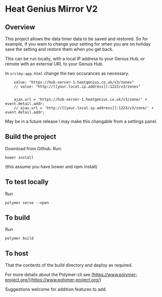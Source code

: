 # Heat Genius Mirror V2

## Overview
This project allows the data timer data to be saved and restored. So for example, if you want to change your setting for when you are on holiday save the setting and restore them when you get back.

This can be run locally, with a local IP address to your Genius Hub, or remote with an external  URL to your Genuis Hub.

In `src\my-app.html` change the two occurances as necessary.

        value: "https://hub-server-1.heatgenius.co.uk/v3/zones"
        // value: "http://[[your.local.ip.address]]:1223/v3/zones"


        ajax.url = 'https://hub-server-1.heatgenius.co.uk/v3/zone/' + event.detail.addr;
        // ajax.url = 'http://[[your.local.ip.address]]:1223/v3/zone/' + event.detail.addr;

May be in a future release I may make this changable from a settings panel.

## Build the project
Download from Github. Run:

`bower install`

(this assume you have bower and npm install)

## To test locally
Run

`polymer serve --open`

## To build
Run

`polymer build`

## To host
That the contents of the build directory and deploy as required.

For more details about the Polymer-cli see [https://www.polymer-project.org/](https://www.polymer-project.org/)

Suggestions welcome for addition features to add.
